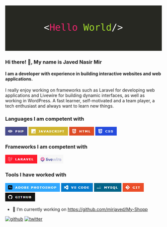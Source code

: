 ![I am a developer with experience in building interactive websites and web applications.](https://github.com/mirjaved/mirjaved/blob/main/hello-world.jpg)

### Hi there! 👋, My name is Javed Nasir Mir
#### I am a developer with experience in building interactive websites and web applications.

I really enjoy working on frameworks such as Laravel for developing web applications and Livewire for building dynamic interfaces, as well as working in WordPress.  A fast learner, self-motivated and a team player, a tech enthusiast and always want to learn new things.

### Languages I am competent with
<img src="https://github.com/mirjaved/mirjaved/blob/main/PHP.jpg" alt="PHP"> <img src="https://github.com/mirjaved/mirjaved/blob/main/javascript.jpg" alt="JavaScript"> <img src="https://github.com/mirjaved/mirjaved/blob/main/HTML.jpg" alt="HTML"> <img src="https://github.com/mirjaved/mirjaved/blob/main/CSS.jpg" alt="CSS">

### Frameworks I am competent with
<img src="https://github.com/mirjaved/mirjaved/blob/main/Laravel.jpg" alt="Laravel"> <img src="https://github.com/mirjaved/mirjaved/blob/main/Livewire2.jpg" alt="Livewire">

### Tools I have worked with
<img src="https://github.com/mirjaved/mirjaved/blob/main/Adobe-Photshop.jpg" alt="Adobe Photoshop"> <img src="https://github.com/mirjaved/mirjaved/blob/main/VSCode.jpg" alt="VS Code"> <img src="https://github.com/mirjaved/mirjaved/blob/main/MySQL.jpg" alt="MySQL"> <img src="https://github.com/mirjaved/mirjaved/blob/main/GIT.jpg" alt="Git"> <img src="https://github.com/mirjaved/mirjaved/blob/main/Github.jpg" alt="GitHub">

- 🔭 I’m currently working on https://github.com/mirjaved/My-Shopp


[<img src='https://cdn.jsdelivr.net/npm/simple-icons@3.0.1/icons/github.svg' alt='github' height='40'>](https://github.com/mirjaved)  [<img src='https://cdn.jsdelivr.net/npm/simple-icons@3.0.1/icons/twitter.svg' alt='twitter' height='40'>](https://twitter.com/JavedNasirMir) 
